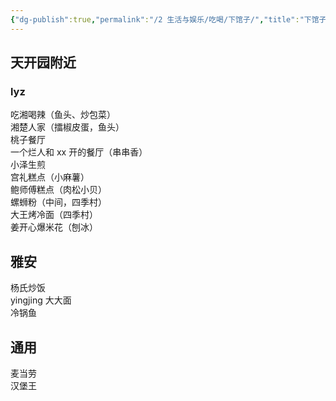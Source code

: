 ```yaml
---
{"dg-publish":true,"permalink":"/2 生活与娱乐/吃喝/下馆子/","title":"下馆子"}
---
```



## 天开园附近
### lyz
吃湘喝辣（鱼头、炒包菜）  
湘楚人家（擂椒皮蛋，鱼头）  
桃子餐厅  
一个烂人和 xx 开的餐厅（串串香）  
小泽生煎  
宫礼糕点（小麻薯）  
鲍师傅糕点（肉松小贝）  
螺蛳粉（中间，四季村）  
大王烤冷面（四季村）  
姜开心爆米花（刨冰）

## 雅安
杨氏炒饭  
yingjing 大大面  
冷锅鱼

## 通用
麦当劳  
汉堡王